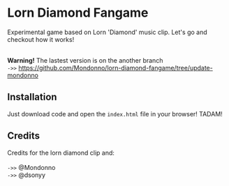 # Lorn Diamond Fangame
Experimental game based on Lorn 'Diamond' music clip.
Let's go and checkout how it works!<br><br>

**Warning!** The lastest version is on the another branch <br>
`->>` https://github.com/Mondonno/lorn-diamond-fangame/tree/update-mondonno

## Installation 
Just download code and open the `index.html` file in your browser! TADAM!

## Credits
Credits for the lorn diamond clip and:
<br><br>
`->>` @Mondonno <br>
`->>` @dsonyy

